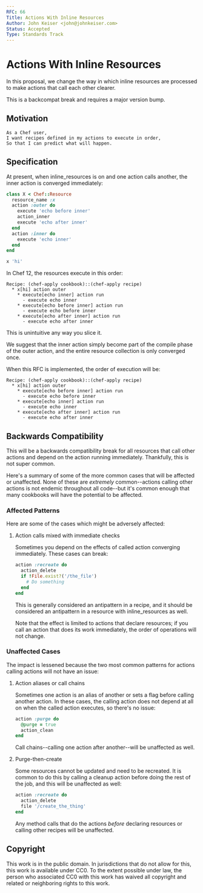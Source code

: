 ```yaml
---
RFC: 66
Title: Actions With Inline Resources
Author: John Keiser <john@johnkeiser.com>
Status: Accepted
Type: Standards Track
---
```


# Actions With Inline Resources

In this proposal, we change the way in which inline resources are processed
to make actions that call each other clearer.

This is a backcompat break and requires a major version bump.

## Motivation

    As a Chef user,
    I want recipes defined in my actions to execute in order,
    So that I can predict what will happen.

## Specification

At present, when inline_resources is on and one action calls another,
the inner action is converged immediately:

```ruby
class X < Chef::Resource
  resource_name :x
  action :outer do
    execute 'echo before inner'
    action_inner
    execute 'echo after inner'
  end
  action :inner do
    execute 'echo inner'
  end
end

x 'hi'
```

In Chef 12, the resources execute in this order:

```
Recipe: (chef-apply cookbook)::(chef-apply recipe)
  * x[hi] action outer
    * execute[echo inner] action run
      - execute echo inner
    * execute[echo before inner] action run
      - execute echo before inner
    * execute[echo after inner] action run
      - execute echo after inner
```

This is unintuitive any way you slice it.

We suggest that the inner action simply become part of the compile phase of the outer action, and the entire resource collection is only converged once.

When this RFC is implemented, the order of execution will be:

```
Recipe: (chef-apply cookbook)::(chef-apply recipe)
  * x[hi] action outer
    * execute[echo before inner] action run
      - execute echo before inner
    * execute[echo inner] action run
      - execute echo inner
    * execute[echo after inner] action run
      - execute echo after inner
```

## Backwards Compatibility

This will be a backwards compatibility break for all resources that call other
actions and depend on the action running immediately. Thankfully, this is not
super common.

Here's a summary of some of the more common cases that will be affected or
unaffected. None of these are *extremely* common--actions calling other actions
is not endemic throughout all code--but it's common enough that many cookbooks
will have the potential to be affected.

### Affected Patterns

Here are some of the cases which might be adversely affected:

1. Action calls mixed with immediate checks

   Sometimes you depend on the effects of called action converging immediately.
   These cases can break:

   ```ruby
   action :recreate do
     action_delete
     if !File.exist?('/the_file')
       # Do something
     end
   end
   ```

   This is generally considered an antipattern in a recipe, and it should be
   considered an antipattern in a resource with inline_resources as well.

   Note that the effect is limited to actions that declare resources; if you
   call an action that does its work immediately, the order of operations will
   not change.

### Unaffected Cases

The impact is lessened because the two most common patterns for actions calling actions will not have an issue:

1. Action aliases or call chains

   Sometimes one action is an alias of another or sets a flag before calling
   another action. In these cases, the calling action does not depend at all
   on when the called action executes, so there's no issue:

   ```ruby
   action :purge do
     @purge = true
     action_clean
   end
   ```

   Call chains--calling one action after another--will be unaffected as well.

2. Purge-then-create

   Some resources cannot be updated and need to be recreated. It is common to
   do this by calling a cleanup action before doing the rest of the job, and
   this will be unaffected as well:

   ```ruby
   action :recreate do
     action_delete
     file '/create_the_thing'
   end
   ```

   Any method calls that do the actions *before* declaring resources or calling
   other recipes will be unaffected.

## Copyright

This work is in the public domain. In jurisdictions that do not allow for this,
this work is available under CC0. To the extent possible under law, the person
who associated CC0 with this work has waived all copyright and related or
neighboring rights to this work.
